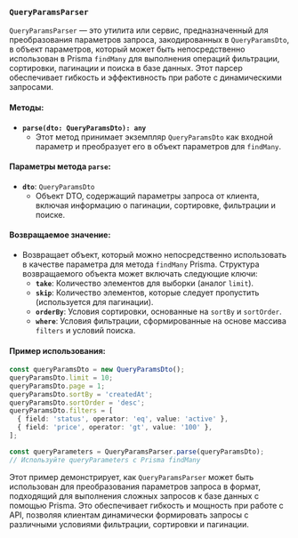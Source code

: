 ### `QueryParamsParser`

`QueryParamsParser` — это утилита или сервис, предназначенный для преобразования параметров запроса, закодированных в `QueryParamsDto`, в объект параметров, который может быть непосредственно использован в Prisma `findMany` для выполнения операций фильтрации, сортировки, пагинации и поиска в базе данных. Этот парсер обеспечивает гибкость и эффективность при работе с динамическими запросами.

#### Методы:

- **`parse(dto: QueryParamsDto): any`**
  - Этот метод принимает экземпляр `QueryParamsDto` как входной параметр и преобразует его в объект параметров для `findMany`.

#### Параметры метода `parse`:

- **`dto`**: `QueryParamsDto`
  - Объект DTO, содержащий параметры запроса от клиента, включая информацию о пагинации, сортировке, фильтрации и поиске.

#### Возвращаемое значение:

- Возвращает объект, который можно непосредственно использовать в качестве параметра для метода `findMany` Prisma. Структура возвращаемого объекта может включать следующие ключи:
  - **`take`**: Количество элементов для выборки (аналог `limit`).
  - **`skip`**: Количество элементов, которые следует пропустить (используется для пагинации).
  - **`orderBy`**: Условия сортировки, основанные на `sortBy` и `sortOrder`.
  - **`where`**: Условия фильтрации, сформированные на основе массива `filters` и условий поиска.

#### Пример использования:

```typescript
const queryParamsDto = new QueryParamsDto();
queryParamsDto.limit = 10;
queryParamsDto.page = 1;
queryParamsDto.sortBy = 'createdAt';
queryParamsDto.sortOrder = 'desc';
queryParamsDto.filters = [
  { field: 'status', operator: 'eq', value: 'active' },
  { field: 'price', operator: 'gt', value: '100' },
];

const queryParameters = QueryParamsParser.parse(queryParamsDto);
// Используйте queryParameters с Prisma findMany
```

Этот пример демонстрирует, как `QueryParamsParser` может быть использован для преобразования параметров запроса в формат, подходящий для выполнения сложных запросов к базе данных с помощью Prisma. Это обеспечивает гибкость и мощность при работе с API, позволяя клиентам динамически формировать запросы с различными условиями фильтрации, сортировки и пагинации.
